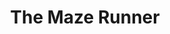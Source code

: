 ---
title: "The Maze Runner"
weight: 1
ShowReadingTime: false
ShowWordCount: false
ShowAuthor: false
hideAuthor: true
summary: Get lost
url: /tools/maze-runner/maze-runner.html
---